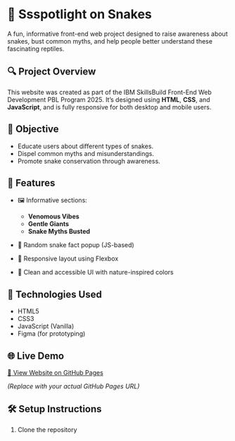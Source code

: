 # 🐍 Ssspotlight on Snakes

A fun, informative front-end web project designed to raise awareness about snakes, bust common myths, and help people better understand these fascinating reptiles.

## 🔍 Project Overview

This website was created as part of the IBM SkillsBuild Front-End Web Development PBL Program 2025. It’s designed using **HTML**, **CSS**, and **JavaScript**, and is fully responsive for both desktop and mobile users.

## 🎯 Objective

- Educate users about different types of snakes.
- Dispel common myths and misunderstandings.
- Promote snake conservation through awareness.

## 🧩 Features

- 🖼️ Informative sections:  
  - **Venomous Vibes**  
  - **Gentle Giants**  
  - **Snake Myths Busted**

- 🐍 Random snake fact popup (JS-based)
- 📱 Responsive layout using Flexbox
- 🎨 Clean and accessible UI with nature-inspired colors

## 🚀 Technologies Used

- HTML5  
- CSS3  
- JavaScript (Vanilla)  
- Figma (for prototyping)

## 🌐 Live Demo

[🔗 View Website on GitHub Pages](https://yourusername.github.io/ssspotlight-on-snakes)

*(Replace with your actual GitHub Pages URL)*

## 🛠️ Setup Instructions

1. Clone the repository  
